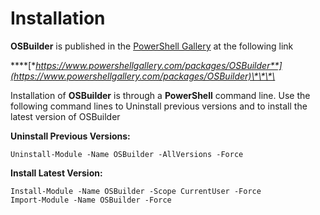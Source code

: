 # Installation

**OSBuilder** is published in the [PowerShell Gallery](https://www.powershellgallery.com/) at the following link

\*\*\*\*[**https://www.powershellgallery.com/packages/OSBuilder**](https://www.powershellgallery.com/packages/OSBuilder)\*\*\*\*

Installation of **OSBuilder** is through a **PowerShell** command line. Use the following command lines to Uninstall previous versions and to install the latest version of OSBuilder

**Uninstall Previous Versions:**

```text
Uninstall-Module -Name OSBuilder -AllVersions -Force
```

**Install Latest Version:**

```text
Install-Module -Name OSBuilder -Scope CurrentUser -Force
Import-Module -Name OSBuilder -Force
```



